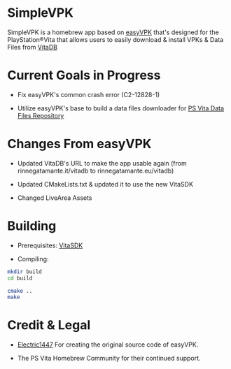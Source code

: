 # SimpleVPK

SimpleVPK is a homebrew app based on [easyVPK](https://github.com/Electric1447/EasyVPK) that's designed for the PlayStation®Vita that allows users to easily download & install VPKs & Data Files from [VitaDB](https://www.rinnegatamante.eu/vitadb/#/)

# Current Goals in Progress 

- Fix easyVPK's common crash error (C2-12828-1)

- Utilize easyVPK's base to build a data files downloader for [PS Vita Data Files Repository](https://www.vita.unaux.com)


# Changes From easyVPK

- Updated VitaDB's URL to make the app usable again (from rinnegatamante.it/vitadb to rinnegatamante.eu/vitadb)

- Updated CMakeLists.txt & updated it to use the new VitaSDK

- Changed LiveArea Assets

# Building

- Prerequisites:
  [VitaSDK](https://vitasdk.org/)

- Compiling:

```sh
mkdir build
cd build

cmake ..
make
```


# Credit & Legal

- [Electric1447](https://github.com/Electric1447) For creating the original source code of easyVPK.

- The PS Vita Homebrew Community for their continued support.

